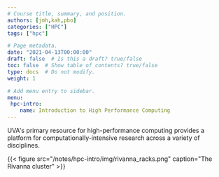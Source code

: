 ```yaml
---
# Course title, summary, and position.
authors: [jmh,kah,pbo]
categories: ["HPC"]
tags: ["hpc"]

# Page metadata.
date: "2021-04-13T00:00:00"
draft: false  # Is this a draft? true/false
toc: false  # Show table of contents? true/false
type: docs  # Do not modify.
weight: 1

# Add menu entry to sidebar.
menu:
 hpc-intro:
    name: Introduction to High Performance Computing
---
```


UVA's primary resource for high\-performance computing provides a platform for computationally-intensive research across a variety of disciplines. 

{{< figure src="/notes/hpc-intro/img/rivanna_racks.png" caption="The Rivanna cluster" >}}


